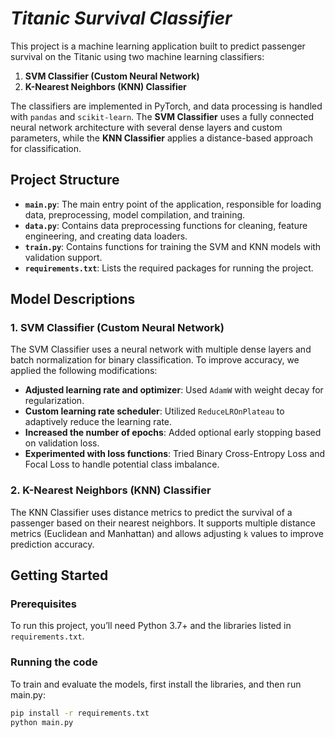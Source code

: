 # ***Titanic Survival Classifier***

This project is a machine learning application built to predict passenger survival on the Titanic using two machine
learning classifiers:

1. **SVM Classifier (Custom Neural Network)**
2. **K-Nearest Neighbors (KNN) Classifier**

The classifiers are implemented in PyTorch, and data processing is handled with `pandas` and `scikit-learn`. The **SVM
Classifier** uses a fully connected neural network architecture with several dense layers and custom parameters, while
the **KNN Classifier** applies a distance-based approach for classification.

## Project Structure

- **`main.py`**: The main entry point of the application, responsible for loading data, preprocessing, model
  compilation, and training.
- **`data.py`**: Contains data preprocessing functions for cleaning, feature engineering, and creating data loaders.
- **`train.py`**: Contains functions for training the SVM and KNN models with validation support.
- **`requirements.txt`**: Lists the required packages for running the project.

## Model Descriptions

### 1. SVM Classifier (Custom Neural Network)

The SVM Classifier uses a neural network with multiple dense layers and batch normalization for binary classification.
To improve accuracy, we applied the following modifications:

- **Adjusted learning rate and optimizer**: Used `AdamW` with weight decay for regularization.
- **Custom learning rate scheduler**: Utilized `ReduceLROnPlateau` to adaptively reduce the learning rate.
- **Increased the number of epochs**: Added optional early stopping based on validation loss.
- **Experimented with loss functions**: Tried Binary Cross-Entropy Loss and Focal Loss to handle potential class
  imbalance.

### 2. K-Nearest Neighbors (KNN) Classifier

The KNN Classifier uses distance metrics to predict the survival of a passenger based on their nearest neighbors. It
supports multiple distance metrics (Euclidean and Manhattan) and allows adjusting `k` values to improve prediction
accuracy.

## Getting Started

### Prerequisites

To run this project, you’ll need Python 3.7+ and the libraries listed in `requirements.txt`.

### Running the code

To train and evaluate the models, first install the libraries, and then run main.py:

```bash
pip install -r requirements.txt 
python main.py 

